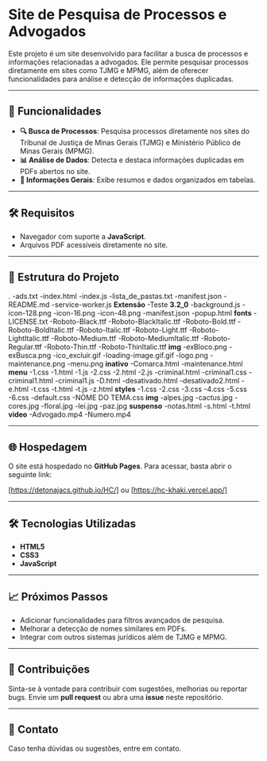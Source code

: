 # Site de Pesquisa de Processos e Advogados

Este projeto é um site desenvolvido para facilitar a busca de processos e informações relacionadas a advogados. Ele permite pesquisar processos diretamente em sites como TJMG e MPMG, além de oferecer funcionalidades para análise e detecção de informações duplicadas.

---

## 🚀 Funcionalidades

- **🔍 Busca de Processos**: Pesquisa processos diretamente nos sites do Tribunal de Justiça de Minas Gerais (TJMG) e Ministério Público de Minas Gerais (MPMG).
- **📊 Análise de Dados**: Detecta e destaca informações duplicadas em PDFs abertos no site.
- **📂 Informações Gerais**: Exibe resumos e dados organizados em tabelas.
---

## 🛠️ Requisitos

- Navegador com suporte a **JavaScript**.
- Arquivos PDF acessíveis diretamente no site.

---

## 📂 Estrutura do Projeto
.
-ads.txt
-index.html
-index.js
-lista_de_pastas.txt
-manifest.json
-README.md
-service-worker.js
**Extensão**
-Teste
**3.2_0**
-background.js
-icon-128.png
-icon-16.png
-icon-48.png
-manifest.json
-popup.html
**fonts**
-LICENSE.txt
-Roboto-Black.ttf
-Roboto-BlackItalic.ttf
-Roboto-Bold.ttf
-Roboto-BoldItalic.ttf
-Roboto-Italic.ttf
-Roboto-Light.ttf
-Roboto-LightItalic.ttf
-Roboto-Medium.ttf
-Roboto-MediumItalic.ttf
-Roboto-Regular.ttf
-Roboto-Thin.ttf
-Roboto-ThinItalic.ttf
**img**
-exBloco.png
-exBusca.png
-ico_excluir.gif
-loading-image.gif.gif
-logo.png
-maintenance.png
-menu.png
**inativo**
-Comarca.html
-maintenance.html
**menu**
-1.css
-1.html
-1.js
-2.css
-2.html
-2.js
-criminal.html
-criminal1.css
-criminal1.html
-criminal1.js
-D.html
-desativado.html
-desativado2.html
-e.html
-t.css
-t.html
-t.js
-z.html
**styles**
-1.css
-2.css
-3.css
-4.css
-5.css
-6.css
-default.css
-NOME DO TEMA.css
**img**
-alpes.jpg
-cactus.jpg
-cores.jpg
-floral.jpg
-lei.jpg
-paz.jpg
**suspenso**
-notas.html
-s.html
-t.html
**video**
-Advogado.mp4
-Numero.mp4
    
---
## 🌐 Hospedagem

O site está hospedado no **GitHub Pages**. Para acessar, basta abrir o seguinte link:

[https://detonajacs.github.io/HC/]
ou
[https://hc-khaki.vercel.app/]

---

## 🛠️ Tecnologias Utilizadas

- **HTML5**
- **CSS3**
- **JavaScript**

---

## 📈 Próximos Passos

- Adicionar funcionalidades para filtros avançados de pesquisa.
- Melhorar a detecção de nomes similares em PDFs.
- Integrar com outros sistemas jurídicos além de TJMG e MPMG.

---

## 🤝 Contribuições

Sinta-se à vontade para contribuir com sugestões, melhorias ou reportar bugs. Envie um **pull request** ou abra uma **issue** neste repositório.

---

## 📧 Contato

Caso tenha dúvidas ou sugestões, entre em contato.
